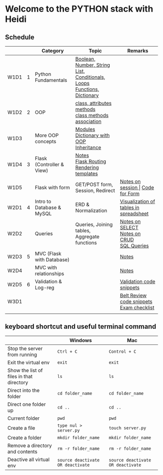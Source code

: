 # Welcome to the PYTHON stack with Heidi

## Schedule 
<table>
<thead>
    <th></th>
    <th></th>
    <th> Category </th>
    <th> Topic </th>
    <th> Remarks</th>
</thead>
    <tbody>
    <tr>
        <td>W1D1 </td>
        <td>1</td>
        <td>Python Fundamentals</td>
        <td>
            <a href="./01-fundamentals/f1_basic.py">Boolean, Number, String </a> <br> 
            <a href="./01-fundamentals/f2_list_loops.py">List, Conditionals, Loops </a> <br> <a href="./01-fundamentals/f3_functions_dict.py">Functions, Dictionary </a> <br> </td>
        <td></td>
    </tr>
    <tr>
        <td>W1D2 </td>
        <td>2</td>
        <td>OOP</td>
        <td><a href="/02-oop/oop1-class">class, attributes methods </a><br>
         <a href="./02-oop/oop2-classmethod/computer.py">class methods </a> <br>
         <a href="./02-oop/oop3-association/computer.py">association </a>
        </td>
        <td> </td>
    <tr>
        <td>W1D3 </td>
        <td></td>
        <td> More OOP concepts</td>
        <td><a href="./02-oop/oop4-modules/">Modules </a><br>
         <a href="./02-oop/oop5-dict-oop/">Dictionary with OOP </a> <br>
         <a href="./02-oop/oop6-inheritance/">Inheritance </a>
        </td>
        <td> </td>
    </tr>
        <tr>
        <td>W1D4 </td>
        <td>3</td>
        <td>Flask (Controller & View)</td>
        <td>
         <a href="./03-flask/">Notes </a> <br>
        <a href="./03-flask/flask1-routing/">Flask Routing</a><br>
         <a href="">Rendering templates </a>
        </td>
        <td></td>
    </tr>
    <tr>
        <td>W1D5 </td>
        <td></td>
        <td>Flask with form</td>
        <td>GET/POST form, Session, Redirect </td>
        <td>
        <a href="./03-flask/flask3-session-form/readme.md"> Notes on session </a> | 
        <a href="./03-flask/flask3-session-form"> Code for Form </a> 
        </td>
    </tr>
    <tr>
        <td>W2D1 </td>
        <td>4</td>
        <td>Intro to Database & MySQL</td>
        <td> ERD & Normalization </td>
        <td><a href="https://docs.google.com/spreadsheets/d/14-jjjmQlQEoGGYnOSTgodPTNACXh5pxaCepGsNWTqos/edit?usp=sharing">Visualization of tables in spreadsheet</a></td>
    </tr>
    <tr>
        <td>W2D2 </td>
        <td></td>
        <td> Queries  </td>
        <td>Queries, Joining tables, Aggregate functions</td>
        <td><a href="./04-mysql/twitter_sql.md">Notes on SELECT </a><br>
        <a href="./04-mysql/crud_sql.md">Notes on CRUD </a><br>
        <a href="./04-mysql/twitter_query.sql"> SQL Queries </a>
        </td>
    </tr>
    <tr>
        <td>W2D3 </td>
        <td>5</td>
        <td>MVC (Flask with Database)</td>
        <td></td>
        <td><a href="/05-mvc/mvc1-crud/">Notes</a> </td>
    </tr>
    <tr>
        <td> W2D4 </td>
        <td></td>
        <td>MVC with relationships</td>
        <td></td>
        <td><a href="/05-mvc/one_many.md">Notes</a></td>
    </tr>
    <tr>
        <td> W2D5 </td>
        <td>6</td>
        <td>Validation & Log-reg</td>
        <td></td>
        <td><a href="./06-belt-review/validation.md">Validation code snippets</a></td>
    </tr>
    <tr>
        <td> W3D1 </td>
        <td></td>
        <td></td>
        <td> </td>
        <td><a href="./06-belt-review/belt_review.md">Belt Review code snippets</a><br>
        <a href="./06-belt-review/exam.md">Exam checklist</a>
        </td>
    </tr>
    <tr>
        <td> </td>
        <td></td>
        <td></td>
        <td> </td>
        <td> </td>
    </tr>
    </tbody>
</table>



## keyboard shortcut and useful terminal command
|                             | Windows           | Mac          |
|-----------------------------| ------------------|-------------|
|Stop the server from running | ```Ctrl + C```    | ```Control + C``` |
|Exit the virtual env | ```exit```    | ```exit``` |
|Show the list of files in that directory       | ```ls```         | ```ls``` |
|Direct into the folder       | ```cd folder_name```| ```cd folder_name``` |
|Direct one folder up         | ``` cd .. ``` | ``` cd .. ``` | 
|Current folder               | ```pwd```|  ```pwd``` |
|Create a file                | ``` type nul > server.py ``` | ```touch server.py ``` |
|Create a folder              | ``` mkdir folder_name ``` | ```mkdir folder_name``` |
|Remove a directory and contents |  ```rm -r folder_name``` | ```rm -r folder_name``` |
|Deactive all virtual env |  ```source deactivate OR deactivate``` | ```source deactivate OR deactivate``` |

